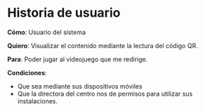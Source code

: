 

# Historia de usuario

**Cómo**: Usuario del sistema

**Quiero**: Visualizar el contenido mediante la lectura del código QR.

**Para**: Poder jugar al videojuego que me redirige.

**Condiciones**:

- Que sea mediante sus dispositivos móviles
- Que la directora del centro nos de permisos para utilizar sus instalaciones.



